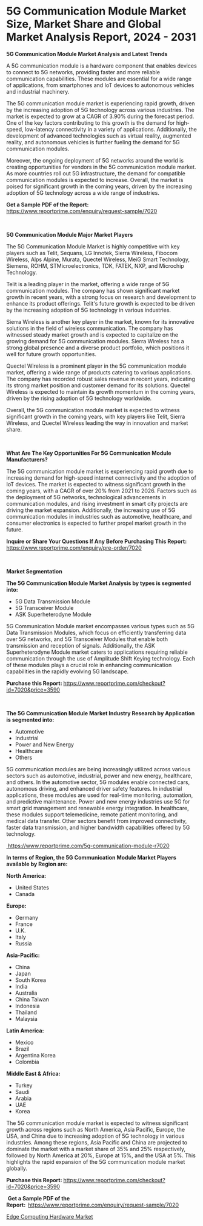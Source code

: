 <p><h1>5G Communication Module Market Size, Market Share and Global Market Analysis Report, 2024 - 2031</h1></p><p><strong>5G Communication Module Market Analysis and Latest Trends</strong></p>
<p><p>A 5G communication module is a hardware component that enables devices to connect to 5G networks, providing faster and more reliable communication capabilities. These modules are essential for a wide range of applications, from smartphones and IoT devices to autonomous vehicles and industrial machinery.</p><p>The 5G communication module market is experiencing rapid growth, driven by the increasing adoption of 5G technology across various industries. The market is expected to grow at a CAGR of 3.90% during the forecast period. One of the key factors contributing to this growth is the demand for high-speed, low-latency connectivity in a variety of applications. Additionally, the development of advanced technologies such as virtual reality, augmented reality, and autonomous vehicles is further fueling the demand for 5G communication modules.</p><p>Moreover, the ongoing deployment of 5G networks around the world is creating opportunities for vendors in the 5G communication module market. As more countries roll out 5G infrastructure, the demand for compatible communication modules is expected to increase. Overall, the market is poised for significant growth in the coming years, driven by the increasing adoption of 5G technology across a wide range of industries.</p></p>
<p><strong>Get a Sample PDF of the Report:&nbsp;</strong> <a href="https://www.reportprime.com/enquiry/request-sample/7020">https://www.reportprime.com/enquiry/request-sample/7020</a></p>
<p>&nbsp;</p>
<p><strong>5G Communication Module Major Market Players</strong></p>
<p><p>The 5G Communication Module Market is highly competitive with key players such as Telit, Sequans, LG Innotek, Sierra Wireless, Fibocom Wireless, Alps Alpine, Murata, Quectel Wireless, MeiG Smart Technology, Siemens, ROHM, STMicroelectronics, TDK, FATEK, NXP, and Microchip Technology.</p><p>Telit is a leading player in the market, offering a wide range of 5G communication modules. The company has shown significant market growth in recent years, with a strong focus on research and development to enhance its product offerings. Telit's future growth is expected to be driven by the increasing adoption of 5G technology in various industries.</p><p>Sierra Wireless is another key player in the market, known for its innovative solutions in the field of wireless communication. The company has witnessed steady market growth and is expected to capitalize on the growing demand for 5G communication modules. Sierra Wireless has a strong global presence and a diverse product portfolio, which positions it well for future growth opportunities.</p><p>Quectel Wireless is a prominent player in the 5G communication module market, offering a wide range of products catering to various applications. The company has recorded robust sales revenue in recent years, indicating its strong market position and customer demand for its solutions. Quectel Wireless is expected to maintain its growth momentum in the coming years, driven by the rising adoption of 5G technology worldwide.</p><p>Overall, the 5G communication module market is expected to witness significant growth in the coming years, with key players like Telit, Sierra Wireless, and Quectel Wireless leading the way in innovation and market share.</p></p>
<p>&nbsp;</p>
<p><strong>What Are The Key Opportunities For 5G Communication Module Manufacturers?</strong></p>
<p><p>The 5G communication module market is experiencing rapid growth due to increasing demand for high-speed internet connectivity and the adoption of IoT devices. The market is expected to witness significant growth in the coming years, with a CAGR of over 20% from 2021 to 2026. Factors such as the deployment of 5G networks, technological advancements in communication modules, and rising investment in smart city projects are driving the market expansion. Additionally, the increasing use of 5G communication modules in industries such as automotive, healthcare, and consumer electronics is expected to further propel market growth in the future.</p></p>
<p><strong>Inquire or Share Your Questions If Any Before Purchasing This Report:</strong> <a href="https://www.reportprime.com/enquiry/pre-order/7020">https://www.reportprime.com/enquiry/pre-order/7020</a></p>
<p>&nbsp;</p>
<p><strong>Market Segmentation</strong></p>
<p><strong>The 5G Communication Module Market Analysis by types is segmented into:</strong></p>
<p><ul><li>5G Data Transmission Module</li><li>5G Transceiver Module</li><li>ASK Superheterodyne Module</li></ul></p>
<p><p>5G Communication Module market encompasses various types such as 5G Data Transmission Modules, which focus on efficiently transferring data over 5G networks, and 5G Transceiver Modules that enable both transmission and reception of signals. Additionally, the ASK Superheterodyne Module market caters to applications requiring reliable communication through the use of Amplitude Shift Keying technology. Each of these modules plays a crucial role in enhancing communication capabilities in the rapidly evolving 5G landscape.</p></p>
<p><strong>Purchase this Report:&nbsp;</strong><a href="https://www.reportprime.com/checkout?id=7020&price=3590">https://www.reportprime.com/checkout?id=7020&price=3590</a></p>
<p>&nbsp;</p>
<p><strong>The 5G Communication Module Market Industry Research by Application is segmented into:</strong></p>
<p><ul><li>Automotive</li><li>Industrial</li><li>Power and New Energy</li><li>Healthcare</li><li>Others</li></ul></p>
<p><p>5G communication modules are being increasingly utilized across various sectors such as automotive, industrial, power and new energy, healthcare, and others. In the automotive sector, 5G modules enable connected cars, autonomous driving, and enhanced driver safety features. In industrial applications, these modules are used for real-time monitoring, automation, and predictive maintenance. Power and new energy industries use 5G for smart grid management and renewable energy integration. In healthcare, these modules support telemedicine, remote patient monitoring, and medical data transfer. Other sectors benefit from improved connectivity, faster data transmission, and higher bandwidth capabilities offered by 5G technology.</p></p>
<p><a href="https://www.reportprime.com/5g-communication-module-r7020">&nbsp;https://www.reportprime.com/5g-communication-module-r7020</a></p>
<p><strong>In terms of Region, the 5G Communication Module Market Players available by Region are:</strong></p>
<p>
    <p> <strong> North America: </strong>
        <ul>
            <li>United States</li>
            <li>Canada</li>
        </ul>
        </p> 
    <p> <strong> Europe: </strong>
        <ul>
            <li>Germany</li>
            <li>France</li>
            <li>U.K.</li>
            <li>Italy</li>
            <li>Russia</li>
        </ul>
        </p> 
    <p> <strong> Asia-Pacific: </strong>
        <ul>
            <li>China</li>
            <li>Japan</li>
            <li>South Korea</li>
            <li>India</li>
            <li>Australia</li>
            <li>China Taiwan</li>
            <li>Indonesia</li>
            <li>Thailand</li>
            <li>Malaysia</li>
        </ul>
        </p> 
    <p> <strong> Latin America: </strong>
        <ul>
            <li>Mexico</li>
            <li>Brazil</li>
            <li>Argentina Korea</li>
            <li>Colombia</li>
        </ul>
        </p> 
    <p> <strong> Middle East & Africa: </strong>
        <ul>
            <li>Turkey</li>
            <li>Saudi</li>
            <li>Arabia</li>
            <li>UAE</li>
            <li>Korea</li>
        </ul>
    </p>
    </p>
<p><p>The 5G communication module market is expected to witness significant growth across regions such as North America, Asia Pacific, Europe, the USA, and China due to increasing adoption of 5G technology in various industries. Among these regions, Asia Pacific and China are projected to dominate the market with a market share of 35% and 25% respectively, followed by North America at 20%, Europe at 15%, and the USA at 5%. This highlights the rapid expansion of the 5G communication module market globally.</p></p>
<p><strong>Purchase this Report: </strong><a href="https://www.reportprime.com/checkout?id=7020&price=3590">https://www.reportprime.com/checkout?id=7020&price=3590</a></p>
<p>&nbsp;<strong>Get a Sample PDF of the Report:&nbsp;&nbsp;</strong><a href="https://www.reportprime.com/enquiry/request-sample/7020">https://www.reportprime.com/enquiry/request-sample/7020</a></p>
<p><strong></strong></p>
<p><p><a href="https://github.com/NorbertYates/Market-Research-Report-List-4/blob/main/edge-computing-hardware-market.md">Edge Computing Hardware Market</a></p></p>